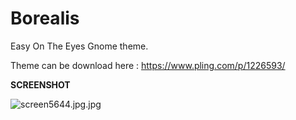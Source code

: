 # Borealis
Easy On The Eyes Gnome theme.

Theme can be download here : https://www.pling.com/p/1226593/


<b>SCREENSHOT</b>

<img src="https://www.cjoint.com/doc/19_11/IKDjpwh8MuR_screen5644.jpg" alt="screen5644.jpg.jpg" border="0" />
